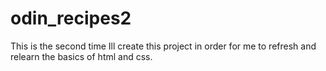 # odin_recipes2
This is the second time Ill create this project in order for me to refresh and relearn the basics of html and css.